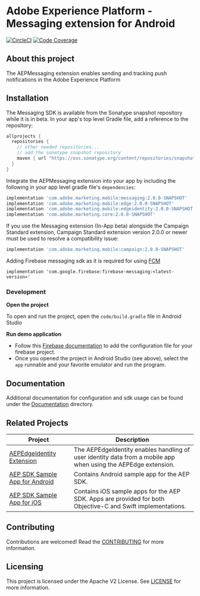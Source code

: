 # Adobe Experience Platform - Messaging extension for Android

[![CircleCI](https://img.shields.io/circleci/project/github/adobe/aepsdk-messaging-android/main.svg?logo=circleci)](https://circleci.com/gh/adobe/workflows/aepsdk-messaging-android)
[![Code Coverage]([![codecov](https://codecov.io/gh/adobe/aepsdk-messaging-android/branch/master/graph/badge.svg?token=3RLMTJQ1TM)](https://codecov.io/gh/adobe/aepsdk-messaging-android))](https://codecov.io/gh/adobe/aepsdk-messaging-android/branch/staging-v2.0.0)

## About this project
The AEPMessaging extension enables sending and tracking push notifications in the Adobe Experience Platform

## Installation

The Messaging SDK is available from the Sonatype snapshot repository while it is in beta. In your app's top level Gradle file, add a reference to the repository:

```groovy
allprojects {
  repositories {
    // other needed repositories...
    // add the sonatype snapshot repository
    maven { url "https://oss.sonatype.org/content/repositories/snapshots/" }
  }
} 
```

Integrate the AEPMessaging extension into your app by including the following in your app level gradle file's `dependencies`:

```groovy
implementation 'com.adobe.marketing.mobile:messaging:2.0.0-SNAPSHOT'
implementation 'com.adobe.marketing.mobile:edge:2.0.0-SNAPSHOT'
implementation 'com.adobe.marketing.mobile:edgeidentity:2.0.0-SNAPSHOT'
implementation 'com.adobe.marketing.core:2.0.0-SNAPSHOT'
```

If you use the Messaging extension (In-App beta) alongside the Campaign Standard extension, Campaign Standard extension version 2.0.0 or newer must be used to resolve a compatibility issue:

```groovy
implementation 'com.adobe.marketing.mobile:campaign:2.0.0-SNAPSHOT'
```

Adding Firebase messaging sdk as it is required for using [FCM](https://firebase.google.com/docs/cloud-messaging/android/client#add_firebase_sdks_to_your_app)
```
implementation 'com.google.firebase:firebase-messaging:<latest-version>'
```

### Development

**Open the project**

To open and run the project, open the `code/build.gradle` file in Android Studio

**Run demo application**
- Follow this [Firebase documentation](https://firebase.google.com/docs/cloud-messaging/android/client#add_a_firebase_configuration_file) to add the configuration file for your firebase project. 
- Once you opened the project in Android Studio (see above), select the `app` runnable and your favorite emulator and run the program.

## Documentation
Additional documentation for configuration and sdk usage can be found under the [Documentation](Documentation/README.md) directory.

## Related Projects

| Project                                                      | Description                                                  |
| ------------------------------------------------------------ | ------------------------------------------------------------ |
| [AEPEdgeIdentity Extension](https://github.com/adobe/aepsdk-edgeidentity-android) | The AEPEdgeIdentity enables handling of user identity data from a mobile app when using the AEPEdge extension. |
| [AEP SDK Sample App for Android](https://github.com/adobe/aepsdk-sample-app-android) | Contains Android sample app for the AEP SDK.                 |
| [AEP SDK Sample App for iOS](https://github.com/adobe/aepsdk-sample-app-ios) | Contains iOS sample apps for the AEP SDK. Apps are provided for both Objective-C and Swift implementations. |

## Contributing
Contributions are welcomed! Read the [CONTRIBUTING](.github/CONTRIBUTING.md) for more information.

## Licensing
This project is licensed under the Apache V2 License. See [LICENSE](LICENSE) for more information.
